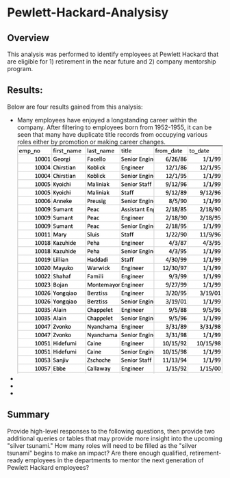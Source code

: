 # Pewlett-Hackard-Analysisy

## Overview 
This analysis was performed to identify employees at Pewlett Hackard that are eligible for 1) retirement in the near future and 2) company mentorship program. 
## Results: 
Below are four results gained from this analysis: 
- Many employees have enjoyed a longstanding career within the company. After filtering to employees born from 1952-1955, it can be seen that many have duplicate title records from occupying various roles either by promotion or making career changes. 
![ret_titles.png](Data/ret_titles.png)
-
-
-
## Summary
Provide high-level responses to the following questions, then provide two additional queries or tables that may provide more insight into the upcoming "silver tsunami."
How many roles will need to be filled as the "silver tsunami" begins to make an impact?
Are there enough qualified, retirement-ready employees in the departments to mentor the next generation of Pewlett Hackard employees?
